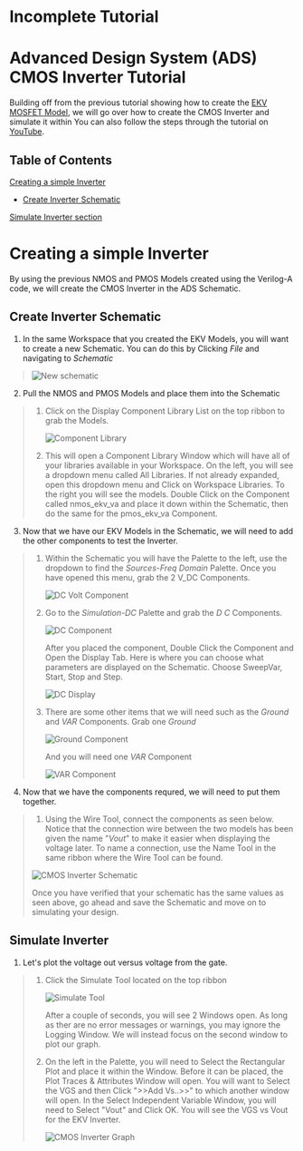 # Incomplete Tutorial

# Advanced Design System (ADS) CMOS Inverter Tutorial
Building off from the previous tutorial showing how to create the [EKV MOSFET Model](https://github.com/J0NTrollston/ADS-EKV2.6-Model/tree/dd347d0c8e608031fab5bb2bc43bb72b4c067ee1/EKV_Models), we will go over how to create the CMOS Inverter and simulate it within You can also follow the steps through the tutorial on [YouTube](https://youtu.be/B8LCLi1V34s).

## Table of Contents

[Creating a simple Inverter](https://github.com/J0NTrollston/ADS-EKV2.6-Model/tree/main/CMOS_Inverter#creating-a-simple-inverter)

* [Create Inverter Schematic](https://github.com/J0NTrollston/ADS-EKV2.6-Model/tree/main/CMOS_Inverter#create-inverter-schematic)

[Simulate Inverter section](https://github.com/J0NTrollston/ADS-EKV2.6-Model/tree/main/CMOS_Inverter#simulate-inverter)

# Creating a simple Inverter
By using the previous NMOS and PMOS Models created using the Verilog-A code, we will create the CMOS Inverter in the ADS Schematic. 

## Create Inverter Schematic
1. In the same Workspace that you created the EKV Models, you will want to create a new Schematic. You can do this by Clicking *File* and navigating to *Schematic*
>
>    ![New schematic](Images/New_Schematic.png)

2. Pull the NMOS and PMOS Models and place them into the Schematic
> 1. Click on the Display Component Library List on the top ribbon to grab the Models.
> 
>    ![Component Library](Images/Display_Component_Library_List.png)
>
> 2. This will open a Component Library Window which will have all of your libraries available in your Workspace. On the left, you will see a dropdown menu called All Libraries. If not already expanded, open this dropdown menu and Click on Workspace Libraries. To the right you will see the models. Double Click on the Component called nmos_ekv_va and place it down within the Schematic, then do the same for the pmos_ekv_va Component.

3. Now that we have our EKV Models in the Schematic, we will need to add the other components to test the Inverter.
> 1. Within the Schematic you will have the Palette to the left, use the dropdown to find the *Sources-Freq Domain* Palette. Once you have opened this menu, grab the 2 V_DC Components.
>
>    ![DC Volt Component](Images/Sources_Freq_Domain.png)
>
> 2. Go to the *Simulation-DC* Palette and grab the *D C* Components.
>
>    ![DC Component](Images/Simulation_DC.png)
>
>    After you placed the component, Double Click the Component and Open the Display Tab. Here is where you can choose what parameters are displayed on the Schematic. Choose SweepVar, Start, Stop and Step.
>
>    ![DC Display](Images/DC_Display.png)
>
> 3. There are some other items that we will need such as the *Ground* and *VAR* Components.
>    Grab one *Ground*
>
>    ![Ground Component](Images/Ground_Component.png)
>
>    And you will need one *VAR* Component
>
>    ![VAR Component](Images/VAR_Component.png)

4. Now that we have the components requred, we will need to put them together.
> 1. Using the Wire Tool, connect the components as seen below. Notice that the connection wire between the two models has been given the name "*Vout*" to make it easier when displaying the voltage later. To name a connection, use the Name Tool in the same ribbon where the Wire Tool can be found.
>    
>   ![CMOS Inverter Schematic](Images/CMOS_Inverter_Schematic.png)
>
>   Once you have verified that your schematic has the same values as seen above, go ahead and save the Schematic and move on to simulating your design.

## Simulate Inverter
1. Let's plot the voltage out versus voltage from the gate.
> 1. Click the Simulate Tool located on the top ribbon
>
>    ![Simulate Tool](Images/Simulate.png)
>
>    After a couple of seconds, you will see 2 Windows open. As long as ther are no error messages or warnings, you may ignore the Logging Window. We will instead focus on the second window to plot our graph.
> 3. On the left in the Palette, you will need to Select the Rectangular Plot and place it within the Window. Before it can be placed, the Plot Traces & Attributes Window will open. You will want to Select the VGS and then Click ">>Add Vs..>>" to which another window will open. In the Select Independent Variable Window, you will need to Select "Vout" and Click OK. You will see the VGS vs Vout for the EKV Inverter. 
>
>    ![CMOS Inverter Graph](Images/CMOS_Inverter_VoutVsVin.png)
